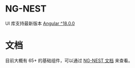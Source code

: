 # NG-NEST

UI 库支持最新版本 [Angular ^18.0.0](https://angular.io/docs)

# 文档

目前大概有 65+ 的基础组件，可以通过 [NG-NEST 文档](https://ngnest.com) 来查看。
